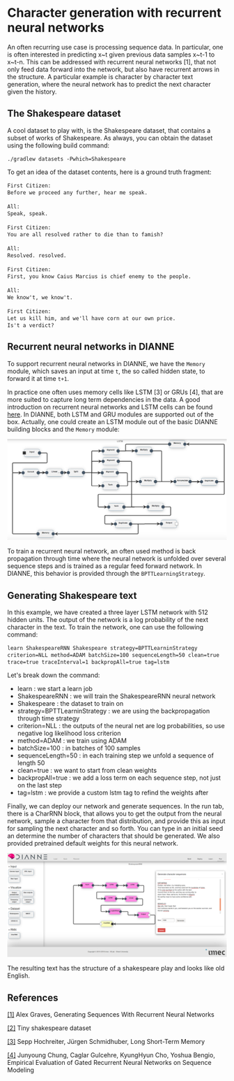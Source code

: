 # Character generation with recurrent neural networks

An often recurring use case is processing sequence data. In particular, one is often interested in predicting x~t given previous data samples x~t-1 to x~t-n. This can be addressed with recurrent neural networks [1], that not only feed data forward into the network, but also have recurrent arrows in the structure. A particular example is character by character text generation, where the neural network has to predict the next character given the history.

## The Shakespeare dataset

A cool dataset to play with, is the Shakespeare dataset, that contains a subset of works of Shakespeare. As always, you can obtain the dataset using the following build command:

```
./gradlew datasets -Pwhich=Shakespeare
```

To get an idea of the dataset contents, here is a ground truth fragment:

```
First Citizen:
Before we proceed any further, hear me speak.

All:
Speak, speak.

First Citizen:
You are all resolved rather to die than to famish?

All:
Resolved. resolved.

First Citizen:
First, you know Caius Marcius is chief enemy to the people.

All:
We know't, we know't.

First Citizen:
Let us kill him, and we'll have corn at our own price.
Is't a verdict?
```

## Recurrent neural networks in DIANNE

To support recurrent neural networks in DIANNE, we have the `Memory` module, which saves an input at time `t`, the so called hidden state, to forward it at time `t+1`.

In practice one often uses memory cells like LSTM [3] or GRUs [4], that are more suited to capture long term dependencies in the data. A good introduction on recurrent neural networks and LSTM cells can be found [here](http://colah.github.io/posts/2015-08-Understanding-LSTMs/). In DIANNE, both LSTM and GRU modules are supported out of the box. Actually, one could create an LSTM module out of the basic DIANNE building blocks and the `Memory` module:

![LSTM](figures/lstm.png)

To train a recurrent neural network, an often used method is back propagation through time where the neural network is unfolded over several sequence steps and is trained as a regular feed forward network. In DIANNE, this behavior is provided through the `BPTTLearningStrategy`.

## Generating Shakespeare text

In this example, we have created a three layer LSTM network with 512 hidden units. The output of the network is a log probability of the next character in the text. To train the network, one can use the following command:

```
learn ShakespeareRNN Shakespeare strategy=BPTTLearninStrategy criterion=NLL method=ADAM batchSize=100 sequenceLength=50 clean=true trace=true traceInterval=1 backpropAll=true tag=lstm
```

Let's break down the command:

* learn : we start a learn job
* ShakespeareRNN : we will train the ShakespeareRNN neural network
* Shakespeare : the dataset to train on
* strategy=BPTTLearninStrategy : we are using the backpropagation through time strategy
* criterion=NLL : the outputs of the neural net are log probabilities, so use negative log likelihood loss criterion 
* method=ADAM : we train using ADAM
* batchSize=100 : in batches of 100 samples
* sequenceLength=50 : in each training step we unfold a sequence of length 50
* clean=true : we want to start from clean weights
* backpropAll=true : we add a loss term on each sequence step, not just on the last step
* tag=lstm : we provide a custom lstm tag to refind the weights after

Finally, we can deploy our network and generate sequences. In the run tab, there is a CharRNN block, that allows you to get the output from the neural network, sample a character from that distribution, and provide this as input for sampling the next character and so forth. You can type in an initial seed an determine the number of characters that should be generated. We also provided pretrained default weights for this neural network.

![shakespeare text generation](figures/shakespeare.png)

The resulting text has the structure of a shakespeare play and looks like old English.


## References

[[1]](https://arxiv.org/abs/1308.0850) Alex Graves, Generating Sequences With Recurrent Neural Networks

[[2]](https://github.com/karpathy/char-rnn) Tiny shakespeare dataset

[[3]](http://dl.acm.org/citation.cfm?id=1246450) Sepp Hochreiter, Jürgen Schmidhuber, Long Short-Term Memory

[[4]](https://arxiv.org/abs/1412.3555) Junyoung Chung, Caglar Gulcehre, KyungHyun Cho, Yoshua Bengio, Empirical Evaluation of Gated Recurrent Neural Networks on Sequence Modeling